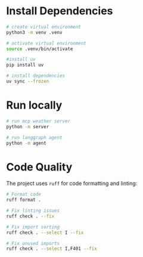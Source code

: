 # Install Dependencies
```bash
# create virtual environment
python3 -m venv .venv

# activate virtual environment
source .venv/bin/activate

#install uv
pip install uv

# install dependencies
uv sync --frozen
```

# Run locally
```bash
# run mcp weather server
python -m server

# run langgraph agent
python -m agent
```


# Code Quality

The project uses `ruff` for code formatting and linting:

```bash
# Format code
ruff format .

# Fix linting issues
ruff check . --fix

# Fix import sorting
ruff check . --select I --fix

# Fix unused imports
ruff check . --select I,F401 --fix
```

